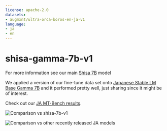 ```yaml
---
license: apache-2.0
datasets:
- augmxnt/ultra-orca-boros-en-ja-v1
language:
- ja
- en
---
```

# shisa-gamma-7b-v1

For more information see our main [Shisa 7B](https://huggingface.co/augmxnt/shisa-gamma-7b-v1/resolve/main/shisa-comparison.png) model

We applied a version of our fine-tune data set onto [Japanese Stable LM Base Gamma 7B](https://huggingface.co/stabilityai/japanese-stablelm-base-gamma-7b) and it performed pretty well, just sharing since it might be of interest.

Check out our [JA MT-Bench results](https://github.com/AUGMXNT/shisa/wiki/Evals-%3A-JA-MT%E2%80%90Bench).

![Comparison vs shisa-7b-v1](https://huggingface.co/augmxnt/shisa-gamma-7b-v1/resolve/main/shisa-comparison.png)

![Comparison vs other recently released JA models](https://huggingface.co/augmxnt/shisa-gamma-7b-v1/resolve/main/ja-comparison.png)